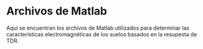 # Archivos de Matlab

Aquí se encuentran los archivos de Matlab utilizados para determinar las caracteristicas electromagnéticas de los suelos basados en la resupesta de TDR.
